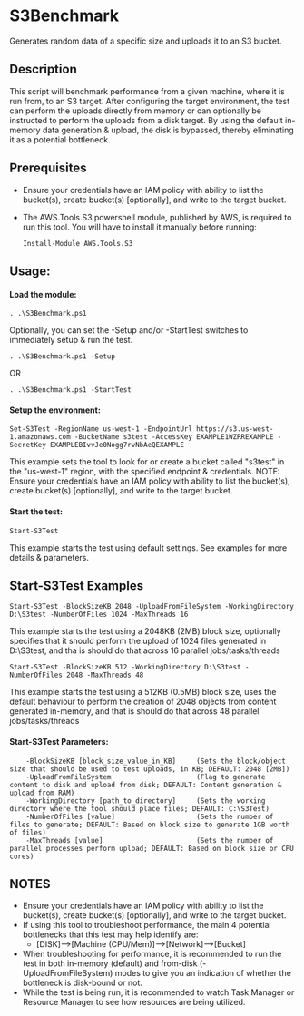 # S3Benchmark
Generates random data of a specific size and uploads it to an S3 bucket.

## Description
This script will benchmark performance from a given machine, where it is run from, to an S3 target.
After configuring the target environment, the test can perform the uploads directly from memory or can optionally be instructed to perform the uploads from a disk target.
By using the default in-memory data generation & upload, the disk is bypassed, thereby eliminating it as a potential bottleneck.

## Prerequisites
* Ensure your credentials have an IAM policy with ability to list the bucket(s), create bucket(s) [optionally], and write to the target bucket.
* The AWS.Tools.S3 powershell module, published by AWS, is required to run this tool. You will have to install it manually before running:

      Install-Module AWS.Tools.S3

## Usage:
#### Load the module:
    . .\S3Benchmark.ps1
Optionally, you can set the -Setup and/or -StartTest switches to immediately setup & run the test.

    . .\S3Benchmark.ps1 -Setup
OR

    . .\S3Benchmark.ps1 -StartTest

    
#### Setup the environment:
    Set-S3Test -RegionName us-west-1 -EndpointUrl https://s3.us-west-1.amazonaws.com -BucketName s3test -AccessKey EXAMPLE1WZRREXAMPLE -SecretKey EXAMPLEBIvvJe0Nogg7rvNbAeQEXAMPLE
 This example sets the tool to look for or create a bucket called "s3test" in the "us-west-1" region, with the specified endpoint & credentials.
    NOTE: Ensure your credentials have an IAM policy with ability to list the bucket(s), create bucket(s) [optionally], and write to the target bucket.
    
#### Start the test:
    Start-S3Test
This example starts the test using default settings. See examples for more details & parameters.

## Start-S3Test Examples
    Start-S3Test -BlockSizeKB 2048 -UploadFromFileSystem -WorkingDirectory D:\S3test -NumberOfFiles 1024 -MaxThreads 16
This example starts the test using a 2048KB (2MB) block size, optionally specifies that it should perform the upload of 1024 files generated in D:\S3test, and tha is should do that across 16 parallel jobs/tasks/threads

    Start-S3Test -BlockSizeKB 512 -WorkingDirectory D:\S3test -NumberOfFiles 2048 -MaxThreads 48
This example starts the test using a 512KB (0.5MB) block size, uses the default behaviour to perform the creation of 2048 objects from content generated in-memory, and that is should do that across 48 parallel jobs/tasks/threads

#### Start-S3Test Parameters: 
        -BlockSizeKB [block_size_value_in_KB]     (Sets the block/object size that should be used to test uploads, in KB; DEFAULT: 2048 [2MB])
        -UploadFromFileSystem                     (Flag to generate content to disk and upload from disk; DEFAULT: Content generation & upload from RAM)
        -WorkingDirectory [path_to_directory]     (Sets the working directory where the tool should place files; DEFAULT: C:\S3Test)
        -NumberOfFiles [value]                    (Sets the number of files to generate; DEFAULT: Based on block size to generate 1GB worth of files)
        -MaxThreads [value]                       (Sets the number of parallel processes perform upload; DEFAULT: Based on block size or CPU cores)

## NOTES
* Ensure your credentials have an IAM policy with ability to list the bucket(s), create bucket(s) [optionally], and write to the target bucket.
* If using this tool to troubleshoot performance, the main 4 potential bottlenecks that this test may help identify are:
    * [DISK]-->[Machine (CPU/Mem)]-->[Network]-->[Bucket]
* When troubleshooting for performance, it is recommended to run the test in both in-memory (default) and from-disk (-UploadFromFileSystem) modes to give you an indication of whether the bottleneck is disk-bound or not.
* While the test is being run, it is recommended to watch Task Manager or Resource Manager to see how resources are being utilized.
